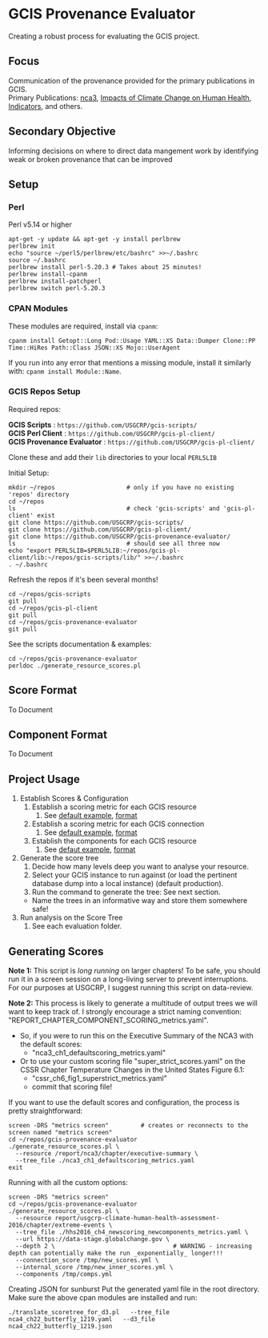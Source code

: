 # GCIS Provenance Evaluator
Creating a robust process for evaluating the GCIS project.

## Focus

Communication of the provenance provided for the primary publications in GCIS.  
Primary Publications: [nca3](https://data.globalchange.gov/report/nca3), [Impacts of Climate Change on Human Health](https://data.globalchange.gov/report/usgcrp-climate-human-health-assessment-2016), [Indicators](https://data.globalchange.gov/indicator?current=1), and others.  

## Secondary Objective
Informing decisions on where to direct data mangement work by identifying weak or broken provenance that can be improved

## Setup

### Perl

Perl v5.14 or higher  

```
apt-get -y update && apt-get -y install perlbrew
perlbrew init
echo "source ~/perl5/perlbrew/etc/bashrc" >>~/.bashrc
source ~/.bashrc
perlbrew install perl-5.20.3 # Takes about 25 minutes!
perlbrew install-cpanm
perlbrew install-patchperl
perlbrew switch perl-5.20.3
```

### CPAN Modules

These modules are required, install via `cpanm`:  

```
cpanm install Getopt::Long Pod::Usage YAML::XS Data::Dumper Clone::PP Time::HiRes Path::Class JSON::XS Mojo::UserAgent
```

If you run into any error that mentions a missing module, install it similarly with: `cpanm install Module::Name`.

### GCIS Repos Setup

Required repos:

**GCIS Scripts**     : `https://github.com/USGCRP/gcis-scripts/`  
**GCIS Perl Client** : `https://github.com/USGCRP/gcis-pl-client/`  
**GCIS Provenance Evaluator** : `https://github.com/USGCRP/gcis-pl-client/`

Clone these and add their `lib` directories to your local `PERL5LIB`

Initial Setup:
```
mkdir ~/repos                    # only if you have no existing 'repos' directory
cd ~/repos
ls                               # check 'gcis-scripts' and 'gcis-pl-client' exist
git clone https://github.com/USGCRP/gcis-scripts/
git clone https://github.com/USGCRP/gcis-pl-client/
git clone https://github.com/USGCRP/gcis-provenance-evaluator/
ls                               # should see all three now
echo "export PERL5LIB=$PERL5LIB:~/repos/gcis-pl-client/lib:~/repos/gcis-scripts/lib/" >>~/.bashrc
. ~/.bashrc
```

Refresh the repos if it's been several months!
```
cd ~/repos/gcis-scripts
git pull
cd ~/repos/gcis-pl-client
git pull
cd ~/repos/gcis-provenance-evaluator
git pull
```

See the scripts documentation & examples:
```
cd ~/repos/gcis-provenance-evaluator
perldoc ./generate_resource_scores.pl
```

## Score Format

To Document

## Component Format

To Document

## Project Usage

  1. Establish Scores & Configuration
     1. Establish a scoring metric for each GCIS resource
        1. See [default example](https://github.com/USGCRP/gcis-provenance-evaluator/blob/master/scores/internal_score.yaml), [format](#score-format)
     1. Establish a scoring metric for each GCIS connection
        1. See [default example](https://github.com/USGCRP/gcis-provenance-evaluator/blob/master/scores/connection_score.yaml), [format](#score-format)
     1. Establish the components for each GCIS resource
        1. See [defaut example](https://github.com/USGCRP/gcis-provenance-evaluator/blob/master/config/components.yaml), [format](#component-format)
  1. Generate the score tree
     1. Decide how many levels deep you want to analyse your resource.
     1. Select your GCIS instance to run against (or load the pertinent database dump into a local instance) (default production).
     1. Run the command to generate the tree: See next section.  
       - Name the trees in an informative way and store them somewhere safe!
  1. Run analysis on the Score Tree
     1. See each evaluation folder.

## Generating Scores


**Note 1:** This script is _long running_ on larger chapters! To be safe, you should run it in a screen session on a long-living server to prevent interruptions. For our purposes at USGCRP, I suggest running this script on data-review. 

**Note 2:** This process is likely to generate a multitude of output trees we will want to keep track of. I strongly encourage a strict naming convention: "REPORT_CHAPTER_COMPONENT_SCORING_metrics.yaml".  
  - So, if you were to run this on the Executive Summary of the NCA3 with the default scores: 
    - "nca3_ch1_defaultscoring_metrics.yaml"  
  - Or to use your custom scoring file "super_strict_scores.yaml" on the CSSR Chapter Temperature Changes in the United States Figure 6.1:
    - "cssr_ch6_fig1_superstrict_metrics.yaml" 
    - commit that scoring file!


If you want to use the default scores and configuration, the process is pretty straightforward:

```
screen -DRS "metrics screen"         # creates or reconnects to the screen named "metrics screen"
cd ~/repos/gcis-provenance-evaluator
./generate_resource_scores.pl \
  --resource /report/nca3/chapter/executive-summary \
  --tree_file ./nca3_ch1_defaultscoring_metrics.yaml
exit
```
  
Running with all the custom options:

```
screen -DRS "metrics screen"     
cd ~/repos/gcis-provenance-evaluator
./generate_resource_scores.pl \ 
  --resource report/usgcrp-climate-human-health-assessment-2016/chapter/extreme-events \ 
  --tree_file ./hhs2016_ch4_newscoring_newcomponents_metrics.yaml \ 
  --url https://data-stage.globalchange.gov \ 
  --depth 2 \                                 # WARNING - increasing depth can potentially make the run _exponentially_ longer!!!
  --connection_score /tmp/new_scores.yml \ 
  --internal_score /tmp/new_inner_scores.yml \ 
  --components /tmp/comps.yml
```
Creating JSON for sunburst
Put the generated yaml file in the root directory. Make sure the above cpan modules are installed and run:
```
./translate_scoretree_for_d3.pl   --tree_file  nca4_ch22_butterfly_1219.yaml   --d3_file  nca4_ch22_butterfly_1219.json

```

